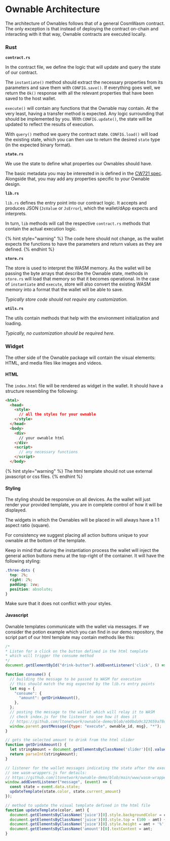 # Ownable Architecture

The architecture of Ownables follows that of a general CosmWasm contract. The only exception is that instead of deploying the contract on-chain and interacting with it that way, Ownable contracts are executed locally.

### Rust

**`contract.rs`**

In the contract file, we define the logic that will update and query the state of our contract.

The `instantiate()` method should extract the necessary properties from its parameters and save them with `CONFIG.save()`. If everything goes well, we return the `Ok()` response with all the relevant properties that have been saved to the host wallet.

`execute()` will contain any functions that the Ownable may contain. At the very least, having a transfer method is expected. Any logic surrounding that should be implemented by you. With `CONFIG.update()`, the state will be updated to reflect the results of execution.

With `query()` method we query the contract state. `CONFIG.load()` will load the existing state, which you can then use to return the desired `state` type (in the expected binary format).

**`state.rs`**

We use the state to define what properties our Ownables should have.

The basic metadata you may be interested in is defined in the [CW721 spec](https://github.com/CosmWasm/cw-nfts/blob/main/packages/cw721/README.md). Alongside that, you may add any properties specific to your Ownable design.&#x20;

**`lib.rs`**

`lib.rs` defines the entry point into our contract logic. It accepts and produces JSON (`JsValue` or `JsError`), which the wallet/dApp expects and interprets.&#x20;

In turn, `lib` methods will call the respective `contract.rs` methods that contain the actual execution logic.

{% hint style="warning" %}
The code here should not change, as the wallet expects the functions to have the parameters and return values as they are defined.
{% endhint %}

**`store.rs`**

The store is used to interpret the WASM memory. As the wallet will be passing the byte arrays that describe the Ownable state, methods in `store.rs` will load that memory so that it becomes operational. In the case of `instantiate` and `execute`, store will also convert the existing WASM memory into a format that the wallet will be able to save.

_Typically store code should not require any customization._

**`utils.rs`**

The utils contain methods that help with the environment initialization and loading.

_Typically, no customization should be required here._

### Widget

The other side of the Ownable package will contain the visual elements: HTML, and media files like images and videos.

#### HTML

The `index.html` file will be rendered as widget in the wallet. It should have a structure resembling the following:

```html
<html>
  <head>
    <style>
      // all the styles for your ownable
    </style>
  </head>
  <body>
    <div>
      // your ownable html
    </div>
    <script>
      // any necessary functions
    </script>
  </body>
```

{% hint style="warning" %}
The html template should not use external javascript or css files.
{% endhint %}

#### Styling

The styling should be responsive on all devices. As the wallet will just render your provided template, you are in complete control of how it will be displayed.

The widgets in which the Ownables will be placed in will always have a 1:1 aspect ratio (square).

For consistency we suggest placing all action buttons unique to your ownable at the bottom of the template.

Keep in mind that during the instantiation process the wallet will inject the general action buttons menu at the top-right of the container. It will have the following styling:

```css
.three-dots {
  top: 2%;
  right: 2%;
  padding: 1vw;
  position: absolute;
}
```

Make sure that it does not conflict with your styles.

#### Javascript

Ownable templates communicate with the wallet via messages. If we consider the potion example which you can find in our demo repository, the script part of our html template may contain methods like this:

```javascript
/*
* Listen for a click on the button defined in the html template
* which will trigger the consume method
*/
document.getElementById("drink-button").addEventListener('click', () => consume());

function consume() {
  // building the message to be passed to WASM for execution
  // this should match the msg expected by the lib.rs entry points
  let msg = {
    "consume": {
      "amount": getDrinkAmount(),
    },
  };
  // posting the message to the wallet which will relay it to WASM
  // check index.js for the listener to see how it does it
  // https://github.com/ltonetwork/ownable-demo/blob/eb0bda9c323659a78d69bd669861f46473d16fa2/www/index.js#L163
  window.parent.postMessage({type: "execute", ownable_id, msg}, "*");
}

// gets the selected amount to drink from the html slider
function getDrinkAmount() {
  let stringAmount = document.getElementsByClassName('slider')[0].valueOf().value;
  return parseInt(stringAmount);
}

// listener for the wallet messages indicating the state after the execute msg
// see wasm-wrappers.js for details:
// https://github.com/ltonetwork/ownable-demo/blob/main/www/wasm-wrappers.js#L210-L217
window.addEventListener("message", (event) => {
  const state = event.data.state;
  updateTemplate(state.color, state.current_amount)
});

// method to update the visual template defined in the html file
function updateTemplate(color, amt) {
  document.getElementsByClassName('juice')[0].style.backgroundColor = color;
  document.getElementsByClassName('juice')[0].style.top = (100 - amt) + '%';
  document.getElementsByClassName('juice')[0].style.height = amt + '%';
  document.getElementsByClassName('amount')[0].textContent = amt;
}

```
